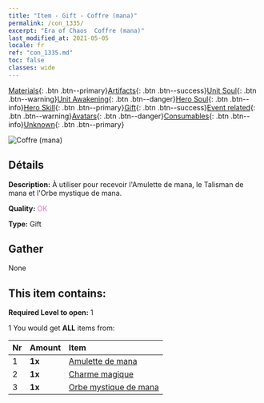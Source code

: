 ```yaml
---
title: "Item - Gift - Coffre (mana)"
permalink: /con_1335/
excerpt: "Era of Chaos  Coffre (mana)"
last_modified_at: 2021-05-05
locale: fr
ref: "con_1335.md"
toc: false
classes: wide
---
```

 [Materials](/ItemsFR/){: .btn .btn--primary}[Artifacts](/ItemsFR/Artifacts/){: .btn .btn--success}[Unit Soul](/ItemsFR/UnitSoul/){: .btn .btn--warning}[Unit Awakening](/ItemsFR/UnitAwakening/){: .btn .btn--danger}[Hero Soul](/ItemsFR/HeroSoul/){: .btn .btn--info}[Hero Skill](/ItemsFR/HeroSkill/){: .btn .btn--primary}[Gift](/ItemsFR/Gift/){: .btn .btn--success}[Event related](/ItemsFR/Events/){: .btn .btn--warning}[Avatars](/ItemsFR/Avatars/){: .btn .btn--danger}[Consumables](/ItemsFR/Consumables/){: .btn .btn--info}[Unknown](/ItemsFR/Unknown/){: .btn .btn--primary}

 ![Coffre (mana)](/images/t/i_906012.png)

## Détails
 **Description:** À utiliser pour recevoir l'Amulette de mana, le Talisman de mana et l'Orbe mystique de mana.

 **Quality:** <span style="color: #DA70D6">OK</span>

 **Type:** Gift

## Gather

  None

## This item contains:

 **Required Level to open:** 1

 1 You would get **ALL** items  from:

  | Nr | Amount |     Item    |
  |:---|:-------|:------------|
  | 1 |  **1x** | [Amulette de mana](/ItemsFR/art_112/) |  | 
  | 2 |  **1x** | [Charme magique](/ItemsFR/art_113/) |  | 
  | 3 |  **1x** | [Orbe mystique de mana](/ItemsFR/art_114/) |  | 
